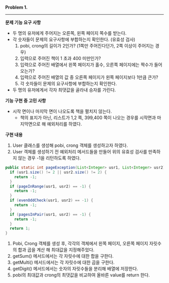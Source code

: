
**Problem 1.**

---

**문제 기능 요구 사항**

- 두 명의 유저에게 주어지는 오른쪽, 왼쪽 페이지 쪽수를 받는다.
- 각 숫자들이 문제의 요구사항에 부합하는지 확인한다. (유효성 검사)
  1. pobi, crong의 길이가 2인가? (1쪽만 주어진다던가, 2쪽 이상이 주어지는 경우)
  2. 입력으로 주어진 책이 1 초과 400 미만인가?
  3. 입력으로 주어진 배열에서 왼쪽 페이지가 홀수, 오른쪽 페이지에는 짝수가 들어오는가?
  4.  입력으로 주어진 배열의 값 중 오른쪽 페이지가 왼쪽 페이지보다 1만큼 큰가?
  5. 각 숫자들이 문제의 요구사항에 부합하는지 확인한다.
- 두 명의 유저에게서 각자 최댓값을 골라내 승자를 가린다.

**기능 구현 중 고민 사항**

- 시작 면이나 마지막 면이 나오도록 책을 펼치지 않는다.
  - 책의 표지가 아닌,  리스트가 1,2 쪽,  399,400 쪽이 나오는 경우를 시작면과 마지막면으로  해 예외처리를 하였다.


**구현 내용**

1. User 클래스를 생성해 pobi, crong 객체를 생성하고자 하였다.
2. User 객체를 생성하기 전 예외처리 메서드들을 만들어 위의 유효성 검사를 만족하지 않는 경우 -1을 리턴하도록 하였다.

``` JAVA
public static int pageException(List<Integer> usr1, List<Integer> usr2) {
  if (usr1.size() != 2 || usr2.size() != 2) {
    return -1;
  }
  if (pageInRange(usr1, usr2) == -1) {
    return -1;
  }
  if (evenOddCheck(usr1, usr2) == -1) {
    return -1;
  }
  if (pagesInPair(usr1, usr2) == -1) {
    return -1;
  }
  return 1;
}
```

1. Pobi, Crong 객체를 생성 후, 각각의 객체에서 왼쪽 페이지, 오른쪽 페이지 자릿수의 합과 곱을 계산 해 최대값을 지정해주었다.
  1. getSum() 메서드에서는 각 자릿수에 대한 합을 구한다.
  2. getMulti() 메서드에서는 각 자릿수에 대한 곱을 구한다.
  3. getDigit() 메서드에서는 숫자의 자릿수들을 분리해 배열에 저장한다.
2. pobi의 최대값과 crong의 최댓값을 비교하여 올바른 value를 return 한다.

